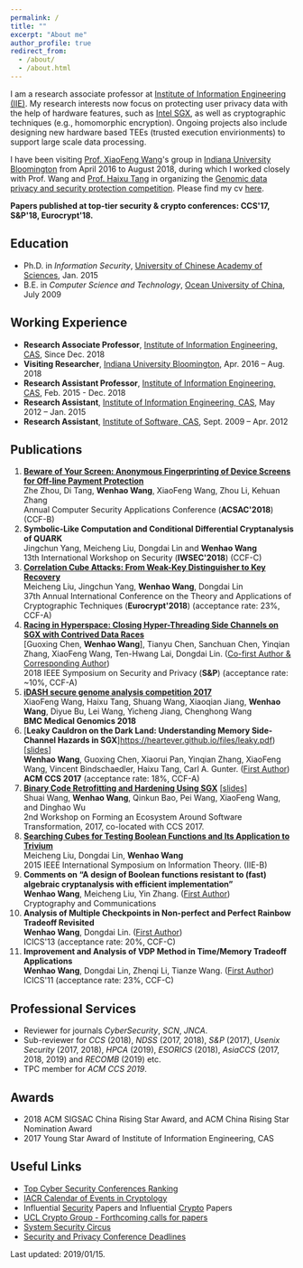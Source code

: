 ```yaml
---
permalink: /
title: ""
excerpt: "About me"
author_profile: true
redirect_from: 
  - /about/
  - /about.html
---
```

I am a research associate professor at [Institute of Information Engineering (IIE)](http://www.iie.ac.cn/). My research interests now focus on protecting user privacy data with the help of hardware features, such as [Intel SGX](https://software.intel.com/en-us/sgx), as well as cryptographic techniques (e.g., homomorphic encryption). Ongoing projects also include designing new hardware based TEEs (trusted execution envirionments) to support large scale data processing.

I have been visiting [Prof. XiaoFeng Wang](https://www.informatics.indiana.edu/xw7/)'s group in [Indiana University Bloomington](https://www.indiana.edu/) from April 2016 to August 2018, during which I worked closely with Prof. Wang and [Prof. Haixu Tang](https://www.informatics.indiana.edu/hatang/) in organizing the [Genomic data privacy and security protection competition](http://www.humangenomeprivacy.org/2017/). Please find my cv [here](https://heartever.github.io/files/cv.pdf). 

**Papers published at top-tier security & crypto conferences: CCS'17, S&P'18, Eurocrypt'18.**

Education
------
* Ph.D. in _Information Security_, <ins>University of Chinese Academy of Sciences</ins>, Jan. 2015
* B.E. in _Computer Science and Technology_, <ins>Ocean University of China</ins>, July 2009

Working Experience
------
* **Research Associate Professor**, <ins>Institute of Information Engineering, CAS</ins>, Since Dec. 2018
* **Visiting Researcher**, <ins>Indiana University Bloomington</ins>, Apr. 2016 – Aug. 2018
* **Research Assistant Professor**, <ins>Institute of Information Engineering, CAS</ins>, Feb. 2015 - Dec. 2018
* **Research Assistant**, <ins>Institute of Information Engineering, CAS</ins>, May 2012 – Jan. 2015
* **Research Assistant**, <ins>Institute of Software, CAS</ins>, Sept. 2009 – Apr. 2012

Publications
------
1. [**Beware of Your Screen: Anonymous Fingerprinting of Device Screens for Off-line Payment Protection**](https://heartever.github.io/files/acsac2018-beware.pdf)  
Zhe Zhou, Di Tang, **Wenhao Wang**, XiaoFeng Wang, Zhou Li, Kehuan Zhang  
Annual Computer Security Applications Conference (**ACSAC'2018**) (CCF-B) 
1. **Symbolic-Like Computation and Conditional Differential Cryptanalysis of QUARK**  
Jingchun Yang, Meicheng Liu, Dongdai Lin and **Wenhao Wang**  
13th International Workshop on Security (**IWSEC'2018**) (CCF-C)
1. [**Correlation Cube Attacks: From Weak-Key Distinguisher to Key Recovery**](https://heartever.github.io/files/correlation.pdf)  
Meicheng Liu, Jingchun Yang, **Wenhao Wang**, Dongdai Lin    
37th Annual International Conference on the Theory and Applications of Cryptographic Techniques (**Eurocrypt'2018**) (acceptance rate: 23%, CCF-A)
1. [**Racing in Hyperspace: Closing Hyper-Threading Side Channels on SGX with Contrived Data Races**](https://heartever.github.io/files/racing.pdf)  
[Guoxing Chen, **Wenhao Wang**], Tianyu Chen, Sanchuan Chen, Yinqian Zhang, XiaoFeng Wang, Ten-Hwang Lai, Dongdai Lin. (<ins>Co-first Author & Corresponding Author</ins>)  
2018 IEEE Symposium on Security and Privacy (**S&P**) (acceptance rate: ~10%, CCF-A)
1. [**iDASH secure genome analysis competition 2017**](https://heartever.github.io/files/Wang2018_Article_IDASHSecureGenomeAnalysisCompe.pdf)  
XiaoFeng Wang, Haixu Tang, Shuang Wang, Xiaoqian Jiang, **Wenhao Wang**, Diyue Bu, Lei Wang, Yicheng Jiang, Chenghong Wang  
**BMC Medical Genomics 2018**  
1. [**Leaky Cauldron on the Dark Land: Understanding Memory Side-Channel Hazards in SGX**]https://heartever.github.io/files/leaky.pdf) [[slides](https://heartever.github.io/files/leaky_slides.pdf)]  
**Wenhao Wang**, Guoxing Chen, Xiaorui Pan, Yinqian Zhang, XiaoFeng Wang, Vincent Bindschaedler, Haixu Tang, Carl A. Gunter. (<ins>First Author</ins>)  
**ACM CCS 2017** (acceptance rate: 18%, CCF-A)  
1. [**Binary Code Retrofitting and Hardening Using SGX**](https://heartever.github.io/files/bsgx-feast17.pdf) [[slides](https://heartever.github.io/files/p43-wangA-slides.pdf)]  
Shuai Wang, **Wenhao Wang**, Qinkun Bao, Pei Wang, XiaoFeng Wang, and Dinghao Wu  
2nd Workshop on Forming an Ecosystem Around Software Transformation, 2017, co-located with CCS 2017.
1. [**Searching Cubes for Testing Boolean Functions and Its Application to Trivium**](https://heartever.github.io/files/searching.pdf)  
Meicheng Liu, Dongdai Lin, **Wenhao Wang**  
2015 IEEE International Symposium on Information Theory. (IIE-B)
1. **Comments on “A design of Boolean functions resistant to (fast) algebraic cryptanalysis with efficient implementation”**  
**Wenhao Wang**, Meicheng Liu, Yin Zhang. (<ins>First Author</ins>)  
Cryptography and Communications  
1. **Analysis of Multiple Checkpoints in Non-perfect and Perfect Rainbow Tradeoff Revisited**  
**Wenhao Wang**, Dongdai Lin. (<ins>First Author</ins>)  
ICICS'13 (acceptance rate: 20%, CCF-C)  
1. **Improvement and Analysis of VDP Method in Time/Memory Tradeoff Applications**  
**Wenhao Wang**, Dongdai Lin, Zhenqi Li, Tianze Wang. (<ins>First Author</ins>)  
ICICS'11 (acceptance rate: 23%, CCF-C)  

Professional Services
-----
* Reviewer for journals *CyberSecurity*, *SCN*, *JNCA*.
* Sub-reviewer for *CCS* (2018), *NDSS* (2017, 2018), *S&P* (2017), *Usenix Security* (2017, 2018), *HPCA* (2019), *ESORICS* (2018), *AsiaCCS* (2017, 2018, 2019) and *RECOMB* (2019) etc.
* TPC member for *ACM CCS 2019*.

Awards
-----
* 2018 ACM SIGSAC China Rising Star Award, and ACM China Rising Star Nomination Award
* 2017 Young Star Award of Institute of Information Engineering, CAS

Useful Links
------
* [Top Cyber Security Conferences Ranking](http://jianying.space/conference-ranking.html)
* [IACR Calendar of Events in Cryptology](https://www.iacr.org/events/)
* Influential [Security](https://www.sec.cs.tu-bs.de/~konrieck/topnotch/sec_papers.html) Papers and Influential [Crypto](https://www.sec.cs.tu-bs.de/~konrieck/topnotch/crypto_papers.html) Papers
* [UCL Crypto Group - Forthcoming calls for papers](https://uclouvain.be/crypto/callforpapers/forthcoming)
* [System Security Circus](http://s3.eurecom.fr/~balzarot/notes/top4_2018/)
* [Security and Privacy Conference Deadlines](https://sec-deadlines.github.io/)

Last updated: 2019/01/15.
